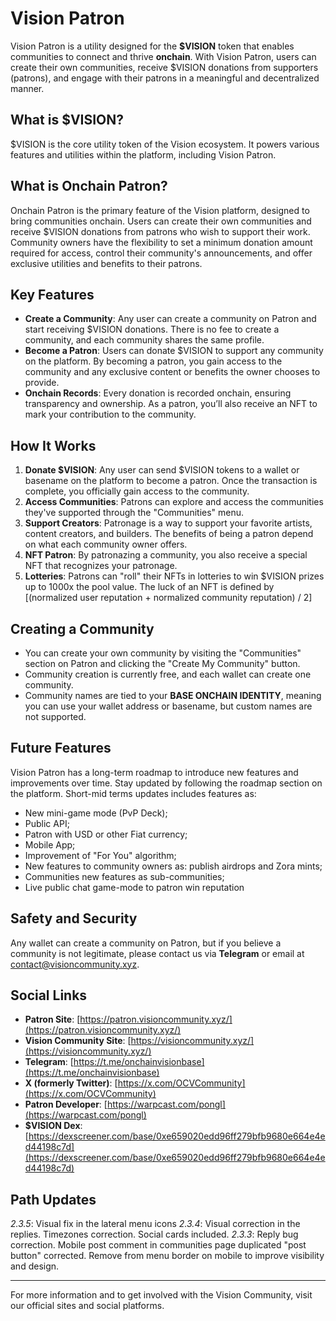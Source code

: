 # Vision Patron

Vision Patron is a utility designed for the **$VISION** token that enables communities to connect and thrive **onchain**. With Vision Patron, users can create their own communities, receive $VISION donations from supporters (patrons), and engage with their patrons in a meaningful and decentralized manner.

## What is $VISION?

$VISION is the core utility token of the Vision ecosystem. It powers various features and utilities within the platform, including Vision Patron.

## What is Onchain Patron?

Onchain Patron is the primary feature of the Vision platform, designed to bring communities onchain. Users can create their own communities and receive $VISION donations from patrons who wish to support their work. Community owners have the flexibility to set a minimum donation amount required for access, control their community's announcements, and offer exclusive utilities and benefits to their patrons.

## Key Features

- **Create a Community**: Any user can create a community on Patron and start receiving $VISION donations. There is no fee to create a community, and each community shares the same profile.
- **Become a Patron**: Users can donate $VISION to support any community on the platform. By becoming a patron, you gain access to the community and any exclusive content or benefits the owner chooses to provide.
- **Onchain Records**: Every donation is recorded onchain, ensuring transparency and ownership. As a patron, you’ll also receive an NFT to mark your contribution to the community.

## How It Works

1. **Donate $VISION**: Any user can send $VISION tokens to a wallet or basename on the platform to become a patron. Once the transaction is complete, you officially gain access to the community.
2. **Access Communities**: Patrons can explore and access the communities they've supported through the "Communities" menu.
3. **Support Creators**: Patronage is a way to support your favorite artists, content creators, and builders. The benefits of being a patron depend on what each community owner offers.
4. **NFT Patron**: By patronazing a community, you also receive a special NFT that recognizes your patronage.
5. **Lotteries**: Patrons can "roll" their NFTs in lotteries to win $VISION prizes up to 1000x the pool value. The luck of an NFT is defined by [(normalized user reputation + normalized community reputation) / 2]

## Creating a Community

- You can create your own community by visiting the "Communities" section on Patron and clicking the "Create My Community" button.
- Community creation is currently free, and each wallet can create one community.
- Community names are tied to your **BASE ONCHAIN IDENTITY**, meaning you can use your wallet address or basename, but custom names are not supported.

## Future Features

Vision Patron has a long-term roadmap to introduce new features and improvements over time. Stay updated by following the roadmap section on the platform. Short-mid terms updates includes features as:
- New mini-game mode (PvP Deck);
- Public API;
- Patron with USD or other Fiat currency;
- Mobile App;
- Improvement of "For You" algorithm;
- New features to community owners as: publish airdrops and Zora mints;
- Communities new features as sub-communities;
- Live public chat game-mode to patron win reputation

## Safety and Security

Any wallet can create a community on Patron, but if you believe a community is not legitimate, please contact us via **Telegram** or email at [contact@visioncommunity.xyz](mailto:contact@visioncommunity.xyz).

## Social Links

- **Patron Site**: [https://patron.visioncommunity.xyz/](https://patron.visioncommunity.xyz/)
- **Vision Community Site**: [https://visioncommunity.xyz/](https://visioncommunity.xyz/)
- **Telegram**: [https://t.me/onchainvisionbase](https://t.me/onchainvisionbase)
- **X (formerly Twitter)**: [https://x.com/OCVCommunity](https://x.com/OCVCommunity)
- **Patron Developer**: [https://warpcast.com/pongl](https://warpcast.com/pongl)
- **$VISION Dex**: [https://dexscreener.com/base/0xe659020edd96ff279bfb9680e664e4ed44198c7d](https://dexscreener.com/base/0xe659020edd96ff279bfb9680e664e4ed44198c7d)

## Path Updates
*2.3.5*: Visual fix in the lateral menu icons
*2.3.4*: Visual correction in the replies. Timezones correction. Social cards included.
*2.3.3*: Reply bug correction. Mobile post comment in communities page duplicated "post button" corrected. Remove from menu border on mobile to improve visibility and design.

---

For more information and to get involved with the Vision Community, visit our official sites and social platforms.
